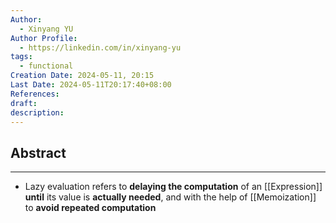 ```yaml
---
Author:
  - Xinyang YU
Author Profile:
  - https://linkedin.com/in/xinyang-yu
tags:
  - functional
Creation Date: 2024-05-11, 20:15
Last Date: 2024-05-11T20:17:40+08:00
References: 
draft: 
description: 
---
```

## Abstract
---
- Lazy evaluation refers to **delaying the computation** of an [[Expression]] **until** its value is **actually needed**, and with the help of [[Memoization]] to **avoid repeated computation**
